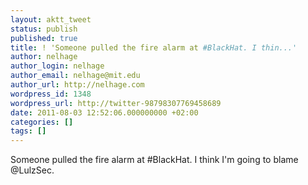 ```yaml
---
layout: aktt_tweet
status: publish
published: true
title: ! 'Someone pulled the fire alarm at #BlackHat. I thin...'
author: nelhage
author_login: nelhage
author_email: nelhage@mit.edu
author_url: http://nelhage.com
wordpress_id: 1348
wordpress_url: http://twitter-98798307769458689
date: 2011-08-03 12:52:06.000000000 +02:00
categories: []
tags: []
---
```

Someone pulled the fire alarm at #BlackHat. I think I'm going to blame @LulzSec.
